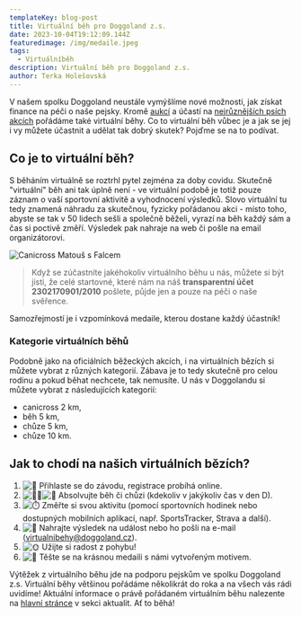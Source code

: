 ```yaml
---
templateKey: blog-post
title: Virtuální běh pro Doggoland z.s.
date: 2023-10-04T19:12:09.144Z
featuredimage: /img/medaile.jpeg
tags:
  - Virtuálníběh
description: Virtuální běh pro Doggoland z.s.
author: Terka Holešovská
---
```

V našem spolku Doggoland neustále vymýšlíme nové možnosti, jak získat finance na péči o naše pejsky. Kromě [aukcí](https://www.facebook.com/groups/512692203599382) a účastí na [nejrůznějších psích akcích](https://doggoland.cz/harmonogram) pořádáme také virtuální běhy. Co to virtuální běh vůbec je a jak se jej i vy můžete účastnit a udělat tak dobrý skutek? Pojďme se na to podívat.

## Co je to virtuální běh?

S běháním virtuálně se roztrhl pytel zejména za doby covidu. Skutečně "virtuální" běh ani tak úplně není - ve virtuální podobě je totiž pouze záznam o vaší sportovní aktivitě a vyhodnocení výsledků. Slovo virtuální tu tedy znamená náhradu za skutečnou, fyzicky pořádanou akci - místo toho, abyste se tak v 50 lidech sešli a společně běželi, vyrazí na běh každý sám a čas si poctivě změří. Výsledek pak nahraje na web či pošle na email organizátorovi.

![Canicross Matouš s Falcem](/img/matous-falco-beh.jpg)

> K﻿dyž se zúčastníte jakéhokoliv virtuálního běhu u nás, můžete si být jisti, že celé startovné, které nám na náš **transparentní účet 2302170901/2010** pošlete, půjde jen a pouze na péči o naše svěřence. 

Samozřejmostí je i vzpomínková medaile, kterou dostane každý účastník!

### Kategorie virtuálních běhů

Podobně jako na oficiálních běžeckých akcích, i na virtuálních bězích si můžete vybrat z různých kategorií. Zábava je to tedy skutečně pro celou rodinu a pokud běhat nechcete, tak nemusíte. U nás v Doggolandu si můžete vybrat z následujících kategorií:

* canicross 2 km,
* běh 5 km,
* chůze 5 km,
* chůze 10 km.

## Jak to chodí na našich virtuálních bězích?

1. ![💪](https://static.xx.fbcdn.net/images/emoji.php/v9/t6c/1/16/1f4aa.png) Přihlaste se do závodu, registrace probíhá online.
2. ![🏃‍♀️](https://static.xx.fbcdn.net/images/emoji.php/v9/ta9/1/16/1f3c3_200d_2640.png)![🏃](https://static.xx.fbcdn.net/images/emoji.php/v9/t3b/1/16/1f3c3.png) Absolvujte běh či chůzi (kdekoliv v jakýkoliv čas v den D).
3. ![⏱️](https://static.xx.fbcdn.net/images/emoji.php/v9/tb5/1/16/23f1.png) Změřte si svou aktivitu (pomocí sportovních hodinek nebo dostupných mobilních aplikací, např. SportsTracker, Strava a další).
4. ![📲](https://static.xx.fbcdn.net/images/emoji.php/v9/td8/1/16/1f4f2.png) Nahrajte výsledek na událost nebo ho pošli na e-mail (virtualnibehy@doggoland.cz).
5. ![🌞](https://static.xx.fbcdn.net/images/emoji.php/v9/t5f/1/16/1f31e.png) Užijte si radost z pohybu!
6. ![🏅](https://static.xx.fbcdn.net/images/emoji.php/v9/t3d/1/16/1f3c5.png) Těšte se na krásnou medaili s námi vytvořeným motivem.

Výtěžek z virtuálního běhu jde na podporu pejskům ve spolku Doggoland z.s. Virtuální běhy většinou pořádáme několikrát do roka a na všech vás rádi uvidíme! Aktuální informace o právě pořádaném virtuálním běhu nalezente na [hlavní stránce](https://doggoland.cz/) v sekci aktualit. Ať to běhá!